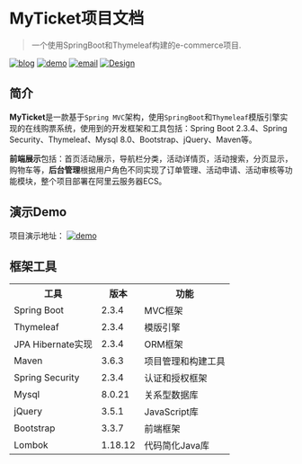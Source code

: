 # MyTicket项目文档

> 一个使用SpringBoot和Thymeleaf构建的e-commerce项目.

<p>
  <a href="http://blog.mosheng.online/"><img alt="blog" src="https://img.shields.io/badge/%E5%8D%9A%E5%AE%A2-timmger-blue?logo=hexo"></a>
  <a href="http://121.4.26.253/"><img alt="demo" src="https://img.shields.io/badge/%E6%BC%94%E7%A4%BA-Demo-brightgreen?logo=airplay-video"></a>
  <a href="https://mail.google.com/mail/u/?authuser=timmgerable@gmail.com"><img alt="email" src="https://img.shields.io/badge/Email-Gmail-red?logo=gmail"></a>
  <a href="http://design.mosheng.online/dist/portofolio/design.html"><img src="https://img.shields.io/static/v1?label=design&message=%E6%88%91%E7%9A%84%E8%AE%BE%E8%AE%A1%E7%AB%99&color=ff69b4&logo=pinterest" alt="Design"></a>
</p>

## 简介
**MyTicket**是一款基于`Spring MVC`架构，使用`SpringBoot`和`Thymeleaf`模版引擎实现的在线购票系统，使用到的开发框架和工具包括：Spring Boot 2.3.4、Spring Security、Thymeleaf、Mysql 8.0、Bootstrap、jQuery、Maven等。

**前端展示**包括：首页活动展示，导航栏分类，活动详情页，活动搜索，分页显示，购物车等，**后台管理**根据用户角色不同实现了订单管理、活动申请、活动审核等功能模块，整个项目部署在阿里云服务器ECS。

## 演示Demo
项目演示地址： <a href="http://121.4.26.253/"><img alt="demo" src="https://img.shields.io/badge/%E6%BC%94%E7%A4%BA-grey?logo=airplay-video"></a>

## 框架工具

<table>
    <tr>
        <th>工具</th>
        <th>版本</th>
        <th>功能</th>
    </tr>
    <tr>
        <td>Spring Boot</td>
        <td>2.3.4</td>
        <td>MVC框架</td>
    </tr>
    <tr>
        <td>Thymeleaf</td>
        <td>2.3.4</td>
        <td>模版引擎</td>
    </tr>
    <tr>
        <td>JPA Hibernate实现</td>
        <td>2.3.4</td>
        <td>ORM框架</td>
    </tr>
    <tr>
        <td>Maven</td>
        <td>3.6.3</td>
        <td>项目管理和构建工具</td>
    </tr>
    <tr>
        <td>Spring Security</td>
        <td>2.3.4</td>
        <td>认证和授权框架</td>
    </tr>
    <tr>
        <td>Mysql</td>
        <td>8.0.21</td>
        <td>关系型数据库</td>
    </tr>
    <tr>
        <td>jQuery</td>
        <td>3.5.1</td>
        <td>JavaScript库</td>
    </tr>
    <tr>
        <td>Bootstrap</td>
        <td>3.3.7</td>
        <td>前端框架</td>
    </tr>
    <tr>
        <td>Lombok</td>
        <td>1.18.12</td>
        <td>代码简化Java库</td>
    </tr>
</table>
